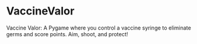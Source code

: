 # VaccineValor
Vaccine Valor: A Pygame where you control a vaccine syringe to eliminate germs and score points. Aim, shoot, and protect!
